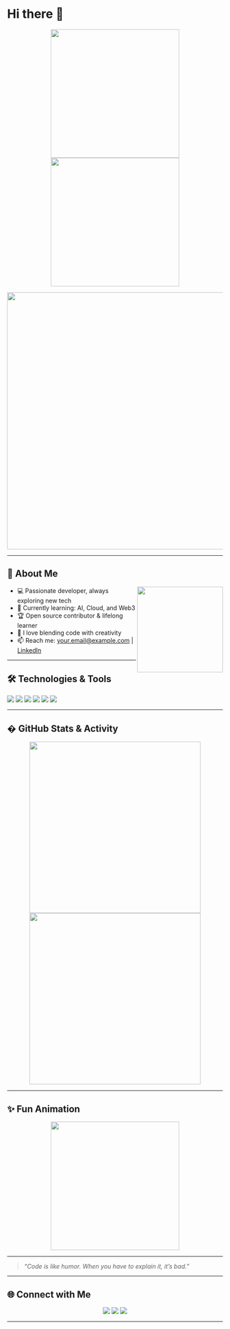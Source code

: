 # Hi there 👋



<p align="center">
  <img src="https://media.giphy.com/media/JIX9t2j0ZTN9S/giphy.gif" width="300"/>
  <img src="https://media.giphy.com/media/3oEjI6SIIHBdRxXI40/giphy.gif" width="300"/>
</p>

<p align="center">
  <img src="https://raw.githubusercontent.com/Shayan21345293/Shayan21345293/main/assets/animated-coding.svg" width="600"/>
</p>

---



## 🚀 About Me
<img align="right" src="https://media.giphy.com/media/JIX9t2j0ZTN9S/giphy.gif" width="200"/>

- 💻 Passionate developer, always exploring new tech
- 🌱 Currently learning: AI, Cloud, and Web3
- 🏆 Open source contributor & lifelong learner
- 🎨 I love blending code with creativity
- 📫 Reach me: <a href="mailto:your.email@example.com">your.email@example.com</a> | <a href="https://linkedin.com/in/Shayan21345293">LinkedIn</a>

---


## 🛠️ Technologies & Tools
<p>
  <img src="https://img.shields.io/badge/Python-3776AB?style=for-the-badge&logo=python&logoColor=white"/>
  <img src="https://img.shields.io/badge/JavaScript-F7DF1E?style=for-the-badge&logo=javascript&logoColor=black"/>
  <img src="https://img.shields.io/badge/React-20232A?style=for-the-badge&logo=react&logoColor=61DAFB"/>
  <img src="https://img.shields.io/badge/Node.js-339933?style=for-the-badge&logo=nodedotjs&logoColor=white"/>
  <img src="https://img.shields.io/badge/TypeScript-007ACC?style=for-the-badge&logo=typescript&logoColor=white"/>
  <img src="https://img.shields.io/badge/Docker-2496ED?style=for-the-badge&logo=docker&logoColor=white"/>
</p>

---


## � GitHub Stats & Activity
<p align="center">
  <img src="https://github-readme-stats.vercel.app/api?username=Shayan21345293&show_icons=true&theme=radical" width="400"/>
  <img src="https://github-readme-streak-stats.herokuapp.com/?user=Shayan21345293&theme=radical" width="400"/>
</p>

---



## ✨ Fun Animation
<p align="center">
  <img src="https://media.giphy.com/media/3oEjI6SIIHBdRxXI40/giphy.gif" width="300"/>
</p>

---


> _“Code is like humor. When you have to explain it, it’s bad.”_

---

## 🌐 Connect with Me
<p align="center">
  <a href="mailto:your.email@example.com"><img src="https://img.shields.io/badge/Email-D14836?style=for-the-badge&logo=gmail&logoColor=white"/></a>
  <a href="https://linkedin.com/in/Shayan21345293"><img src="https://img.shields.io/badge/LinkedIn-0077B5?style=for-the-badge&logo=linkedin&logoColor=white"/></a>
  <a href="https://twitter.com/Shayan21345293"><img src="https://img.shields.io/badge/Twitter-1DA1F2?style=for-the-badge&logo=twitter&logoColor=white"/></a>
</p>

---


<!-- Add more animated SVGs or GIFs in the assets folder and reference them here! -->
